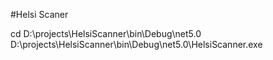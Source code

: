﻿#Helsi Scaner

cd D:\projects\HelsiScanner\bin\Debug\net5.0
D:\projects\HelsiScanner\bin\Debug\net5.0\HelsiScanner.exe